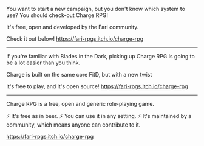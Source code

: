 You want to start a new campaign, but you don't know which system to use? You should check-out Charge RPG! 

It's free, open and developed by the Fari community. 

Check it out below! https://fari-rpgs.itch.io/charge-rpg

---

If you're familiar with Blades in the Dark, picking up Charge RPG is going to be a lot easier than you think.

Charge is built on the same core FitD, but with a new twist

It's free to play, and it's open source! https://fari-rpgs.itch.io/charge-rpg

---

Charge RPG is a free, open and generic role-playing game.

⚡ It's free as in beer.
⚡ You can use it in any setting.
⚡ It's maintained by a community, which means anyone can contribute to it.

https://fari-rpgs.itch.io/charge-rpg